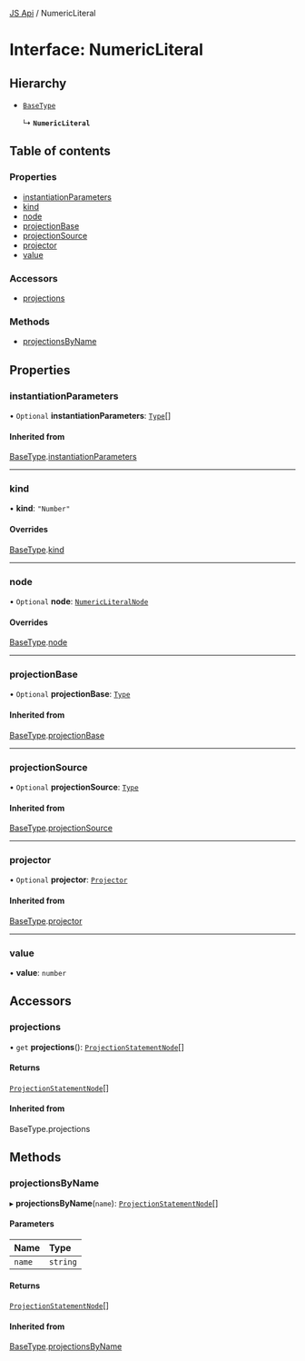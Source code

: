 [JS Api](../index.md) / NumericLiteral

# Interface: NumericLiteral

## Hierarchy

- [`BaseType`](BaseType.md)

  ↳ **`NumericLiteral`**

## Table of contents

### Properties

- [instantiationParameters](NumericLiteral.md#instantiationparameters)
- [kind](NumericLiteral.md#kind)
- [node](NumericLiteral.md#node)
- [projectionBase](NumericLiteral.md#projectionbase)
- [projectionSource](NumericLiteral.md#projectionsource)
- [projector](NumericLiteral.md#projector)
- [value](NumericLiteral.md#value)

### Accessors

- [projections](NumericLiteral.md#projections)

### Methods

- [projectionsByName](NumericLiteral.md#projectionsbyname)

## Properties

### instantiationParameters

• `Optional` **instantiationParameters**: [`Type`](../index.md#type)[]

#### Inherited from

[BaseType](BaseType.md).[instantiationParameters](BaseType.md#instantiationparameters)

___

### kind

• **kind**: ``"Number"``

#### Overrides

[BaseType](BaseType.md).[kind](BaseType.md#kind)

___

### node

• `Optional` **node**: [`NumericLiteralNode`](NumericLiteralNode.md)

#### Overrides

[BaseType](BaseType.md).[node](BaseType.md#node)

___

### projectionBase

• `Optional` **projectionBase**: [`Type`](../index.md#type)

#### Inherited from

[BaseType](BaseType.md).[projectionBase](BaseType.md#projectionbase)

___

### projectionSource

• `Optional` **projectionSource**: [`Type`](../index.md#type)

#### Inherited from

[BaseType](BaseType.md).[projectionSource](BaseType.md#projectionsource)

___

### projector

• `Optional` **projector**: [`Projector`](Projector.md)

#### Inherited from

[BaseType](BaseType.md).[projector](BaseType.md#projector)

___

### value

• **value**: `number`

## Accessors

### projections

• `get` **projections**(): [`ProjectionStatementNode`](ProjectionStatementNode.md)[]

#### Returns

[`ProjectionStatementNode`](ProjectionStatementNode.md)[]

#### Inherited from

BaseType.projections

## Methods

### projectionsByName

▸ **projectionsByName**(`name`): [`ProjectionStatementNode`](ProjectionStatementNode.md)[]

#### Parameters

| Name | Type |
| :------ | :------ |
| `name` | `string` |

#### Returns

[`ProjectionStatementNode`](ProjectionStatementNode.md)[]

#### Inherited from

[BaseType](BaseType.md).[projectionsByName](BaseType.md#projectionsbyname)
